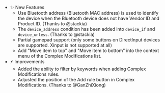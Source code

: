 -   ✨ New Features
    -   Use Bluetooth address (Bluetooth MAC address) is used to identify the device when the Bluetooth device does not have Vendor ID and Product ID. (Thanks to @stackia)
    -   The `device_address` condition has been added into `device_if` and `device_unless`. (Thanks to @stackia)
    -   Partial gamepad support (only some buttons on DirectInput devices are supported. Xinput is not supported at all)
    -   Add "Move item to top" and "Move item to bottom" into the context menu of the Complex Modifications list.
-   ⚡️ Improvements
    -   Added the ability to filter by keywords when adding Complex Modifications rules.
    -   Adjusted the position of the Add rule button in Complex Modifications. (Thanks to @GanZhiXiong)
